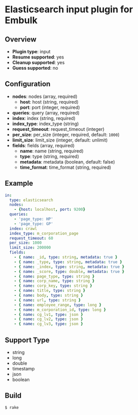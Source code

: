 # Elasticsearch input plugin for Embulk

## Overview

* **Plugin type**: input
* **Resume supported**: yes
* **Cleanup supported**: yes
* **Guess supported**: no

## Configuration
- **nodes**: nodes (array, required)
  - **host**: host (string, required)
  - **port**: port (integer, required)
- **queries**: query (array, required)
- **index**: index (string, required)
- **index_type**: index_type (string)
- **request_timeout**: request_timeout (integer)
- **per_size**: per_size (integer, required, default: `1000`)
- **limit_size**: limit_size (integer, default: unlimit)
- **fields**: fields (array, required)
  - **name**: name (string, required)
  - **type**: type (string, required)
  - **metadata**: metadata (boolean, default: false)
  - **time_format**: time_format (string, required)

## Example

```yaml
in:
  type: elasticsearch
  nodes:
    - {host: localhost, port: 9200}
  queries:
    - 'page_type: HP'
    - 'page_type: GP'
  index: crawl
  index_type: m_corporation_page
  request_timeout: 60
  per_size: 1000
  limit_size: 200000
  fields:
    - { name: _id, type: string, metadata: true }
    - { name: _type, type: string, metadata: true }
    - { name: _index, type: string, metadata: true }
    - { name: _score, type: double, metadata: true }
    - { name: page_type, type: string }
    - { name: corp_name, type: string }
    - { name: corp_key, type: string }
    - { name: title, type: string }
    - { name: body, type: string }
    - { name: url, type: string }
    - { name: employee_range, type: long }
    - { name: m_corporation_id, type: long }
    - { name: cg_lv1, type: json }
    - { name: cg_lv2, type: json }
    - { name: cg_lv3, type: json }
```

## Support Type
* string
* long
* double
* timestamp
* json
* boolean

## Build

```
$ rake
```
